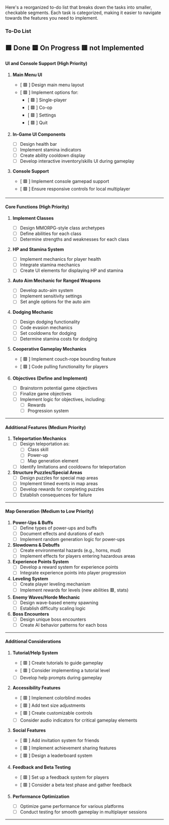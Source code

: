 Here's a reorganized to-do list that breaks down the tasks into smaller, checkable segments. Each task is categorized, making it easier to navigate towards the features you need to implement.

### To-Do List
🟩 Done
🟦 On Progress
🟥 not Implemented
---

#### UI and Console Support (High Priority)

1. **Main Menu UI**
   - [ 🟩 ] Design main menu layout
   - [ 🟩 ] Implement options for:
     - [ 🟩 ] Single-player
     - [ 🟩 ] Co-op
     - [ 🟥 ] Settings
     - [ 🟥 ] Quit

2. **In-Game UI Components**
   - [ ] Design health bar
   - [ ] Implement stamina indicators
   - [ ] Create ability cooldown display
   - [ ] Develop interactive inventory/skills UI during gameplay

3. **Console Support**
   - [ 🟩 ] Implement console gamepad support
   - [ 🟩 ] Ensure responsive controls for local multiplayer

---

#### Core Functions (High Priority)

1. **Implement Classes**
   - [ ] Design MMORPG-style class archetypes
   - [ ] Define abilities for each class
   - [ ] Determine strengths and weaknesses for each class

2. **HP and Stamina System**
   - [ ] Implement mechanics for player health
   - [ ] Integrate stamina mechanics
   - [ ] Create UI elements for displaying HP and stamina

3. **Auto Aim Mechanic for Ranged Weapons**
   - [ ] Develop auto-aim system
   - [ ] Implement sensitivity settings
   - [ ] Set angle options for the auto aim

4. **Dodging Mechanic**
   - [ ] Design dodging functionality
   - [ ] Code evasion mechanics
   - [ ] Set cooldowns for dodging
   - [ ] Determine stamina costs for dodging

5. **Cooperative Gameplay Mechanics**
   - [ 🟩 ] Implement couch-rope bounding feature
   - [ 🟩 ] Code pulling functionality for players

6. **Objectives (Define and Implement)**
   - [ ] Brainstorm potential game objectives
   - [ ] Finalize game objectives
   - [ ] Implement logic for objectives, including:
     - [ ] Rewards
     - [ ] Progression system

---

#### Additional Features (Medium Priority)

1. **Teleportation Mechanics**
   - [ ] Design teleportation as:
     - [ ] Class skill
     - [ ] Power-up
     - [ ] Map generation element
   - [ ] Identify limitations and cooldowns for teleportation

2. **Structure Puzzles/Special Areas**
   - [ ] Design puzzles for special map areas
   - [ ] Implement timed events in map areas
   - [ ] Develop rewards for completing puzzles
   - [ ] Establish consequences for failure

---

#### Map Generation (Medium to Low Priority)

1. **Power-Ups & Buffs**
   - [ ] Define types of power-ups and buffs
   - [ ] Document effects and durations of each
   - [ ] Implement random generation logic for power-ups

2. **Slowdowns & Debuffs**
   - [ ] Create environmental hazards (e.g., horns, mud)
   - [ ] Implement effects for players entering hazardous areas

3. **Experience Points System**
   - [ ] Develop a reward system for experience points
   - [ ] Integrate experience points into player progression

4. **Leveling System**
   - [ ] Create player leveling mechanism
   - [ ] Implement rewards for levels (new abilities 🟥, stats)

5. **Enemy Waves/Horde Mechanic**
   - [ ] Design wave-based enemy spawning
   - [ ] Establish difficulty scaling logic

6. **Boss Encounters**
   - [ ] Design unique boss encounters
   - [ ] Create AI behavior patterns for each boss

---

#### Additional Considerations

1. **Tutorial/Help System**
   - [ 🟥 ] Create tutorials to guide gameplay
   - [ 🟥 ] Consider implementing a tutorial level
   - [ ] Develop help prompts during gameplay

2. **Accessibility Features**
   - [ 🟥 ] Implement colorblind modes
   - [ 🟥 ] Add text size adjustments
   - [ 🟥 ] Create customizable controls
   - [ ] Consider audio indicators for critical gameplay elements

3. **Social Features**
   - [ 🟥 ] Add invitation system for friends
   - [ 🟥 ] Implement achievement sharing features
   - [ 🟥 ] Design a leaderboard system

4. **Feedback and Beta Testing**
   - [ 🟥 ] Set up a feedback system for players
   - [ 🟥 ] Consider a beta test phase and gather feedback

5. **Performance Optimization**
   - [ ] Optimize game performance for various platforms
   - [ ] Conduct testing for smooth gameplay in multiplayer sessions

---